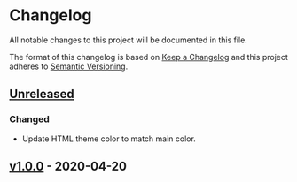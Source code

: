 # Changelog

All notable changes to this project will be documented in this file.

The format of this changelog is based on [Keep a Changelog](https://keepachangelog.com) and this project adheres to [Semantic Versioning](https://semver.org/).

## [Unreleased](https://github.com/Susurrus-LLC/markov-words/compare/v1.0.0...HEAD)

### Changed

- Update HTML theme color to match main color.

## [v1.0.0](https://github.com/Susurrus-LLC/markov-words/compare/8b07abf3ee52b51fa65e85a459c8502c6c56d60b...v1.0.0) - 2020-04-20
